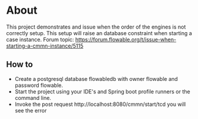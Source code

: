 # About

This project demonstrates and issue when the order of the engines is not correctly setup.
This setup will raise an database constraint when starting a case instance.
Forum topic: https://forum.flowable.org/t/issue-when-starting-a-cmmn-instance/5115 

## How to

- Create a postgresql database flowabledb with owner flowable and password flowable.
- Start the project using your IDE's and Spring boot profile runners or the command line.
- Invoke the post request http://localhost:8080/cmmn/start/tcd you will see the error 